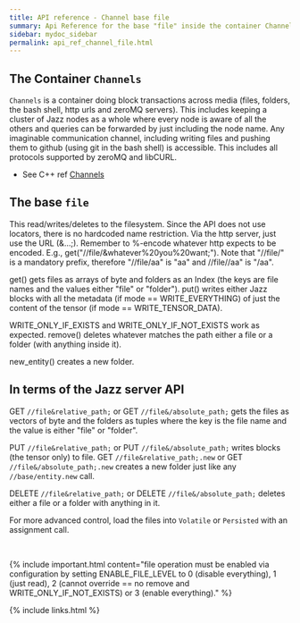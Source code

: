 ```yaml
---
title: API reference - Channel base file
summary: Api Reference for the base "file" inside the container Channels
sidebar: mydoc_sidebar
permalink: api_ref_channel_file.html
---
```


## The Container `Channels`

`Channels` is a container doing block transactions across media (files, folders, the bash shell, http urls and zeroMQ servers). This
includes keeping a cluster of Jazz nodes as a whole where every node is aware of all the others and queries can be forwarded by just
including the node name. Any imaginable communication channel, including writing files and pushing them to github (using git in the bash
shell) is accessible. This includes all protocols supported by zeroMQ and libCURL.

* See C++ ref [Channels](/develop_jazz02/classjazz__elements_1_1Channels.html)

## The base `file`

This read/writes/deletes to the filesystem. Since the API does not use locators, there is no hardcoded name restriction. Via the http
server, just use the URL (&...;). Remember to %-encode whatever http expects to be encoded. E.g., get("//file/&whatever%20you%20want;").
Note that "//file/" is a mandatory prefix, therefore "//file/aa" is "aa" and //file//aa" is "/aa".

get() gets files as arrays of byte and folders as an Index (the keys are file names and the values either "file" or "folder"). put() writes
either Jazz blocks with all the metadata (if mode == WRITE_EVERYTHING) of just the content of the tensor (if mode == WRITE_TENSOR_DATA).

WRITE_ONLY_IF_EXISTS and WRITE_ONLY_IF_NOT_EXISTS work as expected. remove() deletes whatever matches the path either a file or a folder
(with anything inside it).

new_entity() creates a new folder.

## In terms of the Jazz server API

GET `//file&relative_path;` or GET `//file&/absolute_path;` gets the files as vectors of byte and the folders as tuples where the key is
the file name and the value is either "file" or "folder".

PUT `//file&relative_path;` or PUT `//file&/absolute_path;` writes blocks (the tensor only) to file.
GET `//file&relative_path;.new` or GET `//file&/absolute_path;.new` creates a new folder just like any `//base/entity.new` call.

DELETE `//file&relative_path;` or DELETE `//file&/absolute_path;` deletes either a file or a folder with anything in it.

For more advanced control, load the files into `Volatile` or `Persisted` with an assignment call.

<br/>

{% include important.html content="file operation must be enabled via configuration by setting ENABLE_FILE_LEVEL to 0 (disable everything),
1 (just read), 2 (cannot override == no remove and WRITE_ONLY_IF_NOT_EXISTS) or 3 (enable everything)." %}

{% include links.html %}
